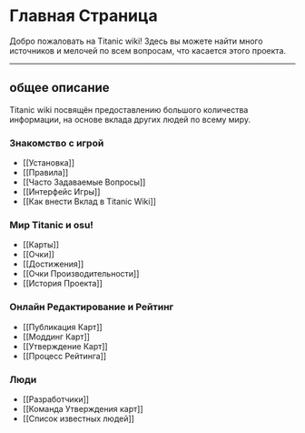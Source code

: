 # Главная Страница

Добро пожаловать на Titanic wiki! Здесь вы можете найти много источников и мелочей по всем вопросам, что касается этого проекта.

---

## общее описание

Titanic wiki посвящён предоставлению большого количества информации, на основе вклада других людей по всему миру.

### Знакомство с игрой

- [[Установка]]
- [[Правила]]
- [[Часто Задаваемые Вопросы]]
- [[Интерфейс Игры]]
- [[Как внести Вклад в Titanic Wiki]]  

### Мир Titanic и osu!

- [[Карты]]
- [[Очки]]
- [[Достижения]]
- [[Очки Производительности]]
- [[История Проекта]]

### Онлайн Редактирование и Рейтинг

- [[Публикация Карт]]
- [[Моддинг Карт]]
- [[Утверждение Карт]]
- [[Процесс Рейтинга]]

### Люди

- [[Разработчики]]
- [[Команда Утверждения карт]]
- [[Список известных людей]]
  
